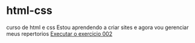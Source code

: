 # html-css
 curso de html e css
 Estou aprendendo a criar sites e agora vou gerenciar meus repertorios
  <a href="https://gustavothcustodio.github.io/html-css/ex002/index.html">Executar o exercicio 002</a>
